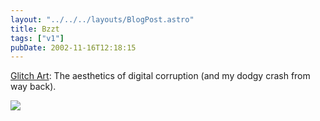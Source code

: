 ```yaml
---
layout: "../../../layouts/BlogPost.astro"
title: Bzzt
tags: ["v1"]
pubDate: 2002-11-16T12:18:15
---
```


[Glitch Art][1]: The aesthetics of digital corruption (and my dodgy crash from way back).

![](/images/notes/bzzt.jpg)

[1]: http://www.beflix.com/ "GLITCH ART: The aesthetics of digital corruption"
